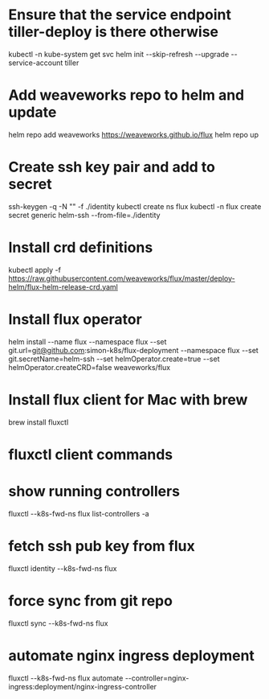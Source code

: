 # Ensure that the service endpoint tiller-deploy is there otherwise
kubectl -n kube-system get svc
helm init --skip-refresh --upgrade --service-account tiller

# Add weaveworks repo to helm and update

helm repo add weaveworks https://weaveworks.github.io/flux
helm repo up

# Create ssh key pair and add to secret

ssh-keygen -q -N "" -f ./identity
kubectl create ns flux
kubectl -n flux create secret generic helm-ssh --from-file=./identity

# Install crd definitions

kubectl apply -f https://raw.githubusercontent.com/weaveworks/flux/master/deploy-helm/flux-helm-release-crd.yaml

# Install flux operator

helm install --name flux --namespace flux --set git.url=git@github.com:simon-k8s/flux-deployment --namespace flux --set git.secretName=helm-ssh --set helmOperator.create=true --set helmOperator.createCRD=false weaveworks/flux

# Install flux client for Mac with brew

brew install fluxctl

# fluxctl client commands

# show running controllers

fluxctl --k8s-fwd-ns flux list-controllers -a

# fetch ssh pub key from flux

fluxctl identity --k8s-fwd-ns flux

# force sync from git repo

fluxctl sync --k8s-fwd-ns flux

# automate nginx ingress deployment

fluxctl --k8s-fwd-ns flux automate --controller=nginx-ingress:deployment/nginx-ingress-controller
